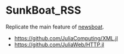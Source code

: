 # SunkBoat_RSS

Replicate the main feature of [newsboat](https://newsboat.org/).

+ https://github.com/JuliaComputing/XML.jl
+ https://github.com/JuliaWeb/HTTP.jl